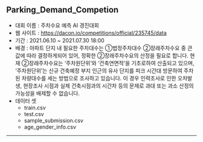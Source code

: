 ## Parking_Demand_Competion
 * 대회 이름 : 주차수요 예측 AI 경진대회
 * 웹 사이트 : https://dacon.io/competitions/official/235745/data
 * 기간 : 2021.06.10 ~ 2021.07.30 18:00
 * 배경 : 아파트 단지 내 필요한 주차대수는 ①법정주차대수 ②장래주차수요 중 큰 값에 따라 결정하게되어 있어, 정확한 ②장래주차수요의 산정을 필요로 합니다. 현재 ②장래주차수요는 ‘주차원단위’와 ‘건축연면적’을 기초로하여 산출되고 있으며, ‘주차원단위’는 신규 건축예정 부지 인근의 유사 단지를 피크 시간대 방문하여 주차된 차량대수를 세는 방법으로 조사하고 있습니다. 이 경우 인력조사로 인한 오차발생, 현장조사 시점과 실제 건축시점과의 시간차 등의 문제로 과대 또는 과소 산정의 가능성을 배제할 수 없습니다.
 * 데이터 셋
   * train.csv
   * test.csv
   * sample_submission.csv
   * age_gender_info.csv
***
